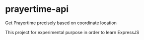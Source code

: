 # prayertime-api
Get Prayertime precisely based on coordinate location

This project for experimental purpose in order to learn ExpressJS
